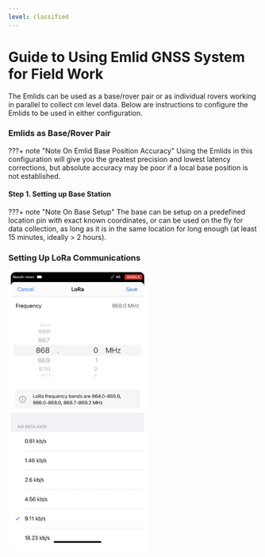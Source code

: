 ```yaml
---
level: classified
---
```


# Guide to Using Emlid GNSS System for Field Work

The Emlids can be used as a base/rover pair or as individual rovers working in parallel to collect cm level data. Below are instructions to configure the Emlids to be used in either configuration.

### **Emlids as Base/Rover Pair**
???+ note "Note On Emlid Base Position Accuracy"
    Using the Emlids in this configuration will give you the greatest precision and lowest latency corrections, but absolute accuracy may be poor if a local base position is not established.

#### Step 1. Setting up Base Station
???+ note "Note On Base Setup"
The base can be setup on a predefined location pin with exact known coordinates, or can be used on the fly for data collection, as long as it is in the same location for long enough (at least 15 minutes, ideally > 2 hours). 



### Setting Up LoRa Communications

![Image](Emlid_LoRa_frequency.png)

